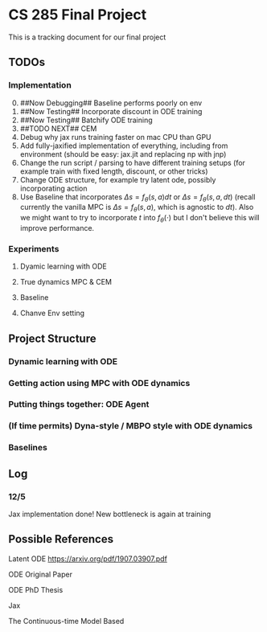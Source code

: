 # CS 285 Final Project
This is a tracking document for our final project

## TODOs
### Implementation
0. ##Now Debugging## Baseline performs poorly on env
1. ##Now Testing## Incorporate discount in ODE training
2. ##Now Testing## Batchify ODE training
3. ##TODO NEXT## CEM
4. Debug why jax runs training faster on mac CPU than GPU
5. Add fully-jaxified implementation of everything, including from environment (should be easy: jax.jit and replacing np with jnp)
6. Change the run script / parsing to have different training setups (for example train with fixed length, discount, or other tricks)
7. Change ODE structure, for example try latent ode, possibly incorporating action
8. Use Baseline that incorporates $\Delta s = f_\theta (s, a) dt$ or $\Delta s = f_\theta (s, a, dt)$ (recall currently the vanilla MPC is $\Delta s = f_\theta (s, a)$, which is agnostic to $dt$). Also we might want to try to incorporate $t$ into $f_\theta(\cdot)$ but I don't believe this will improve performance.

### Experiments

1. Dyamic learning with ODE 

2. True dynamics MPC & CEM

3. Baseline

4. Chanve Env setting





## Project Structure
### Dynamic learning with ODE

### Getting action using MPC with ODE dynamics

### Putting things together: ODE Agent

### (If time permits) Dyna-style / MBPO style with ODE dynamics

### Baselines




## Log

### 12/5

Jax implementation done! New bottleneck is again at training


## Possible References

Latent ODE
https://arxiv.org/pdf/1907.03907.pdf

ODE Original Paper

ODE PhD Thesis

Jax

The Continuous-time Model Based
